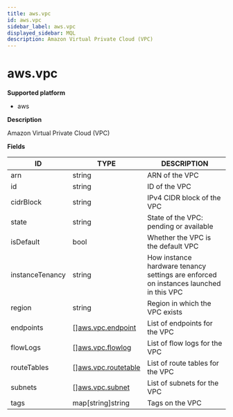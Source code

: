 ```yaml
---
title: aws.vpc
id: aws.vpc
sidebar_label: aws.vpc
displayed_sidebar: MQL
description: Amazon Virtual Private Cloud (VPC)
---
```


# aws.vpc

**Supported platform**

- aws

**Description**

Amazon Virtual Private Cloud (VPC)

**Fields**

| ID              | TYPE                                                  | DESCRIPTION                                                                           |
| --------------- | ----------------------------------------------------- | ------------------------------------------------------------------------------------- |
| arn             | string                                                | ARN of the VPC                                                                        |
| id              | string                                                | ID of the VPC                                                                         |
| cidrBlock       | string                                                | IPv4 CIDR block of the VPC                                                            |
| state           | string                                                | State of the VPC: pending or available                                                |
| isDefault       | bool                                                  | Whether the VPC is the default VPC                                                    |
| instanceTenancy | string                                                | How instance hardware tenancy settings are enforced on instances launched in this VPC |
| region          | string                                                | Region in which the VPC exists                                                        |
| endpoints       | &#91;&#93;[aws.vpc.endpoint](aws.vpc.endpoint.md)     | List of endpoints for the VPC                                                         |
| flowLogs        | &#91;&#93;[aws.vpc.flowlog](aws.vpc.flowlog.md)       | List of flow logs for the VPC                                                         |
| routeTables     | &#91;&#93;[aws.vpc.routetable](aws.vpc.routetable.md) | List of route tables for the VPC                                                      |
| subnets         | &#91;&#93;[aws.vpc.subnet](aws.vpc.subnet.md)         | List of subnets for the VPC                                                           |
| tags            | map[string]string                                     | Tags on the VPC                                                                       |
